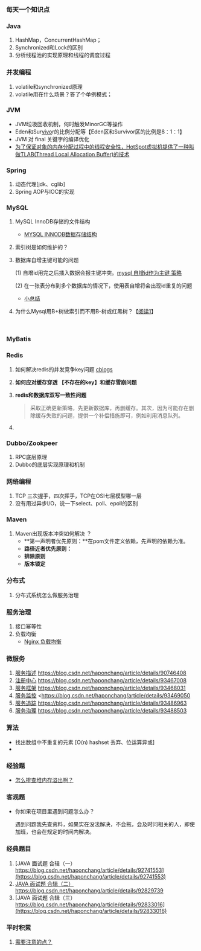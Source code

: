 ### 每天一个知识点



### Java

1. HashMap，ConcurrentHashMap；
2. Synchronized和Lock的区别
3. 分析线程池的实现原理和线程的调度过程



### 并发编程

1. volatile和synchronized原理
2. volatile用在什么场景？答了个单例模式；

### JVM

- JVM垃圾回收机制，何时触发MinorGC等操作
- Eden和Sur[vivo](https://www.nowcoder.com/jump/super-jump/word?word=vivo)r的比例分配等【Eden区和Survivor区的比例是8：1：1】
- JVM 对 final 关键字的编译优化
- [为了保证对象的内存分配过程中的线程安全性，HotSpot虚拟机提供了一种叫做TLAB(Thread Local Allocation Buffer)的技术](https://mp.weixin.qq.com/s/Wws24Fhg1nH4dHvtcFYi2g) 

### Spring

1. 动态代理[jdk、cglib] 
2. Spring AOP与IOC的实现



### MySQL

1. MySQL InnoDB存储的文件结构 
   - [MYSQL INNODB数据存储结构](https://blog.csdn.net/bohu83/article/details/81086474) 

2. 索引树是如何维护的？

3. 数据库自增主键可能的问题 

   (1) 自增id用完之后插入数据会报主键冲突。[mysql 自增id作为主键 策略](https://www.jianshu.com/p/f20ad8c34595)  

   (2) 在一张表分布到多个数据库的情况下，使用表自增将会出现id重复的问题 

   - [小总结](https://blog.csdn.net/riemann_/article/details/94321174)   

4. 为什么Mysql用B+树做索引而不用B-树或红黑树？【[阅读1](http://www.coder55.com/question/139)】

   ​

### MyBatis



### Redis

1. 如何解决redis的并发竞争key问题   [cblogs](https://www.cnblogs.com/2019wxw/p/11700562.html) 

2. **如何应对缓存穿透 【不存在的key】和缓存雪崩问题**  

3. **redis和数据库双写一致性问题** 

   > 采取正确更新策略，先更新数据库，再删缓存。其次，因为可能存在删除缓存失败的问题，提供一个补偿措施即可，例如利用消息队列。

4. ​

### Dubbo/Zookpeer

1. RPC底层原理
2. Dubbo的底层实现原理和机制 



### 网络编程

1. TCP 三次握手，四次挥手，TCP在OSI七层模型哪一层
2. 没有用过异步I/O，说一下select、poll、epoll的区别

### Maven

1. Maven出现版本冲突如何解决 ？
   - **第一声明者优先原则：**在pom文件定义依赖，先声明的依赖为准。
   - **路径近者优先原则：** 
   - **排除原则** 
   - **版本锁定** 

### 分布式

1. 分布式系统怎么做服务治理

### 服务治理

1. 接口幂等性
2. 负载均衡
   - [Nginx 负载均衡](https://www.cnblogs.com/lcword/p/12513155.html) 

### 微服务

1. [服务描述](https://blog.csdn.net/haponchang/article/details/93488503#%E6%9C%8D%E5%8A%A1%E6%8F%8F%E8%BF%B0)   <https://blog.csdn.net/haponchang/article/details/90746408> 
2. [注册中心](https://blog.csdn.net/haponchang/article/details/93488503#%E6%B3%A8%E5%86%8C%E4%B8%AD%E5%BF%83)   <https://blog.csdn.net/haponchang/article/details/93467008> 
3. [服务框架](https://blog.csdn.net/haponchang/article/details/93488503#%E6%9C%8D%E5%8A%A1%E6%A1%86%E6%9E%B6)   <https://blog.csdn.net/haponchang/article/details/93468031>  
4. [服务监控](https://blog.csdn.net/haponchang/article/details/93488503#%E6%9C%8D%E5%8A%A1%E7%9B%91%E6%8E%A7)   <https://blog.csdn.net/haponchang/article/details/93469050  
5. [服务追踪](https://blog.csdn.net/haponchang/article/details/93488503#%E6%9C%8D%E5%8A%A1%E8%BF%BD%E8%B8%AA)   <https://blog.csdn.net/haponchang/article/details/93486963> 
6. [服务治理](https://blog.csdn.net/haponchang/article/details/93488503#%E6%9C%8D%E5%8A%A1%E6%B2%BB%E7%90%86)   <https://blog.csdn.net/haponchang/article/details/93488503> 

### 算法

- 找出数组中不重复的元素  [O(n) hashset 丢弃、位运算异或]
- ​


### 经验题

- [怎么排查堆内存溢出啊？](https://mp.weixin.qq.com/s/7XGD-Z3wrThv5HyoK3B8AQ) 

### 客观题

- 你如果在项目里遇到问题怎么办？

  遇到问题我先查资料，如果实在没法解决，不会拖，会及时问相关的人，即使加班，也会在规定的时间内解决。

### 经典题目

1. [JAVA 面试题 合辑（一）https://blog.csdn.net/haponchang/article/details/92741553](https://blog.csdn.net/haponchang/article/details/92741553) 
2. [JAVA 面试题 合辑（二）](https://blog.csdn.net/haponchang/article/details/92829739)<https://blog.csdn.net/haponchang/article/details/92829739> 
3. [JAVA 面试题 合辑（三）https://blog.csdn.net/haponchang/article/details/92833016](https://blog.csdn.net/haponchang/article/details/92833016) 




### 平时积累

1. [需要注意的点？](https://www.zhihu.com/question/433284877/answer/1615549774) 
